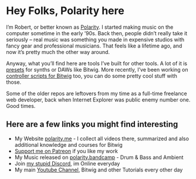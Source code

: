 # Hey Folks, Polarity here

I’m Robert, or better known as [Polarity](https://polarity.me). I started making music on the computer sometime in the early ’90s. Back then, people didn’t really take it seriously – real music was something you made in expensive studios with fancy gear and professional musicians. That feels like a lifetime ago, and now it’s pretty much the other way around.

Anyway, what you’ll find here are tools I’ve built for other tools. A lot of it is [presets](https://github.com/polarity/polarity-music-tools) for synths or DAWs like Bitwig. More recently, I’ve been working on [controller scripts for Bitwig](https://github.com/polarity/polarity-music-tools/tree/master/ControllerScripts) too, you can do some pretty cool stuff with those.

Some of the older repos are leftovers from my time as a full-time freelance web developer, back when Internet Explorer was public enemy number one. Good times.

## Here are a few links you might find interesting

- My Website [polarity.me](https://polarity.me) - I collect all videos there, summarized and also additional knowledge and courses for Bitwig
- [Support me on Patreon](patreon.com/polarity_music) if you like my work
- My Music released on [polarity.bandcamp](https://polarity.bandcamp.com/) - Drum & Bass and Ambient
- Join [my stupid Discord](https://discord.com/invite/eWwFBww), im Online everyday
- My main [Youtube Channel](https://www.youtube.com/@PolarityMusic), Bitwig and other Tutorials every other day
